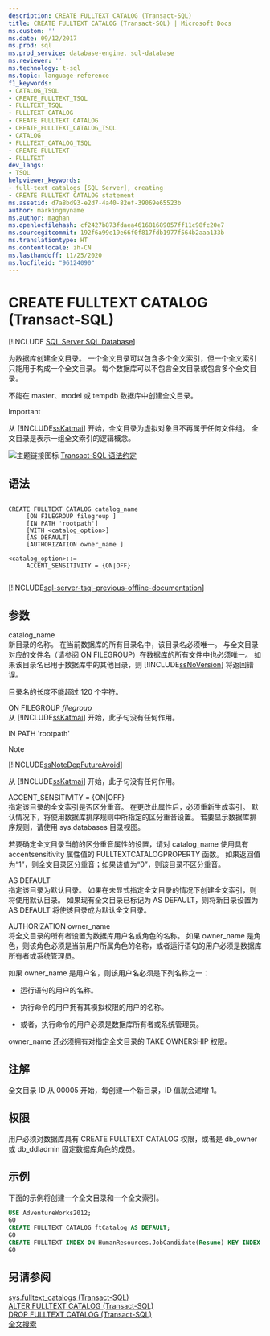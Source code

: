 ```yaml
---
description: CREATE FULLTEXT CATALOG (Transact-SQL)
title: CREATE FULLTEXT CATALOG (Transact-SQL) | Microsoft Docs
ms.custom: ''
ms.date: 09/12/2017
ms.prod: sql
ms.prod_service: database-engine, sql-database
ms.reviewer: ''
ms.technology: t-sql
ms.topic: language-reference
f1_keywords:
- CATALOG_TSQL
- CREATE_FULLTEXT_TSQL
- FULLTEXT_TSQL
- FULLTEXT CATALOG
- CREATE FULLTEXT CATALOG
- CREATE_FULLTEXT_CATALOG_TSQL
- CATALOG
- FULLTEXT_CATALOG_TSQL
- CREATE FULLTEXT
- FULLTEXT
dev_langs:
- TSQL
helpviewer_keywords:
- full-text catalogs [SQL Server], creating
- CREATE FULLTEXT CATALOG statement
ms.assetid: d7a8bd93-e2d7-4a40-82ef-39069e65523b
author: markingmyname
ms.author: maghan
ms.openlocfilehash: cf2427b873fdaea461681689057ff11c98fc20e7
ms.sourcegitcommit: 192f6a99e19e66f0f817fdb1977f564b2aaa133b
ms.translationtype: HT
ms.contentlocale: zh-CN
ms.lasthandoff: 11/25/2020
ms.locfileid: "96124090"
---
```

# <a name="create-fulltext-catalog-transact-sql"></a>CREATE FULLTEXT CATALOG (Transact-SQL)
[!INCLUDE [SQL Server SQL Database](../../includes/applies-to-version/sql-asdb.md)]

  为数据库创建全文目录。 一个全文目录可以包含多个全文索引，但一个全文索引只能用于构成一个全文目录。 每个数据库可以不包含全文目录或包含多个全文目录。  
  
 不能在 master、model 或 tempdb 数据库中创建全文目录。  
  
> [!IMPORTANT]  
>  从 [!INCLUDE[ssKatmai](../../includes/sskatmai-md.md)] 开始，全文目录为虚拟对象且不再属于任何文件组。 全文目录是表示一组全文索引的逻辑概念。  
  
 ![主题链接图标](../../database-engine/configure-windows/media/topic-link.gif "“主题链接”图标") [Transact-SQL 语法约定](../../t-sql/language-elements/transact-sql-syntax-conventions-transact-sql.md)  
  
## <a name="syntax"></a>语法  
  
```syntaxsql
  
CREATE FULLTEXT CATALOG catalog_name  
     [ON FILEGROUP filegroup ]  
     [IN PATH 'rootpath']  
     [WITH <catalog_option>]  
     [AS DEFAULT]  
     [AUTHORIZATION owner_name ]  
  
<catalog_option>::=  
     ACCENT_SENSITIVITY = {ON|OFF}  
  
```  
  
[!INCLUDE[sql-server-tsql-previous-offline-documentation](../../includes/sql-server-tsql-previous-offline-documentation.md)]

## <a name="arguments"></a>参数
 catalog_name  
 新目录的名称。 在当前数据库的所有目录名中，该目录名必须唯一。 与全文目录对应的文件名（请参阅 ON FILEGROUP）在数据库的所有文件中也必须唯一。 如果该目录名已用于数据库中的其他目录，则 [!INCLUDE[ssNoVersion](../../includes/ssnoversion-md.md)] 将返回错误。  
  
 目录名的长度不能超过 120 个字符。  
  
 ON FILEGROUP *filegroup*  
 从 [!INCLUDE[ssKatmai](../../includes/sskatmai-md.md)] 开始，此子句没有任何作用。  
  
 IN PATH 'rootpath'  
 > [!NOTE]  
>  [!INCLUDE[ssNoteDepFutureAvoid](../../includes/ssnotedepfutureavoid-md.md)]  
  
 从 [!INCLUDE[ssKatmai](../../includes/sskatmai-md.md)] 开始，此子句没有任何作用。  
  
 ACCENT_SENSITIVITY = {ON|OFF}  
 指定该目录的全文索引是否区分重音。 在更改此属性后，必须重新生成索引。 默认情况下，将使用数据库排序规则中所指定的区分重音设置。 若要显示数据库排序规则，请使用 sys.databases 目录视图。  
  
 若要确定全文目录当前的区分重音属性的设置，请对 catalog_name 使用具有 accentsensitivity 属性值的 FULLTEXTCATALOGPROPERTY 函数。 如果返回值为“1”，则全文目录区分重音；如果该值为“0”，则该目录不区分重音。  
  
 AS DEFAULT  
 指定该目录为默认目录。 如果在未显式指定全文目录的情况下创建全文索引，则将使用默认目录。 如果现有全文目录已标记为 AS DEFAULT，则将新目录设置为 AS DEFAULT 将使该目录成为默认全文目录。  
  
 AUTHORIZATION owner_name   
 将全文目录的所有者设置为数据库用户名或角色的名称。 如果 owner_name 是角色，则该角色必须是当前用户所属角色的名称，或者运行语句的用户必须是数据库所有者或系统管理员。  
  
 如果 owner_name 是用户名，则该用户名必须是下列名称之一：  
  
-   运行语句的用户的名称。  
  
-   执行命令的用户拥有其模拟权限的用户的名称。  
  
-   或者，执行命令的用户必须是数据库所有者或系统管理员。  
  
 owner_name 还必须拥有对指定全文目录的 TAKE OWNERSHIP 权限。  
  
## <a name="remarks"></a>注解  
 全文目录 ID 从 00005 开始，每创建一个新目录，ID 值就会递增 1。  
  
## <a name="permissions"></a>权限  
 用户必须对数据库具有 CREATE FULLTEXT CATALOG 权限，或者是 db_owner 或 db_ddladmin 固定数据库角色的成员。  
  
## <a name="examples"></a>示例  
 下面的示例将创建一个全文目录和一个全文索引。  
  
```sql  
USE AdventureWorks2012;  
GO  
CREATE FULLTEXT CATALOG ftCatalog AS DEFAULT;  
GO  
CREATE FULLTEXT INDEX ON HumanResources.JobCandidate(Resume) KEY INDEX PK_JobCandidate_JobCandidateID;  
GO  
```  
  
## <a name="see-also"></a>另请参阅  
 [sys.fulltext_catalogs (Transact-SQL)](../../relational-databases/system-catalog-views/sys-fulltext-catalogs-transact-sql.md)   
 [ALTER FULLTEXT CATALOG (Transact-SQL)](../../t-sql/statements/alter-fulltext-catalog-transact-sql.md)   
 [DROP FULLTEXT CATALOG (Transact-SQL)](../../t-sql/statements/drop-fulltext-catalog-transact-sql.md)   
 [全文搜索](../../relational-databases/search/full-text-search.md)   
 
  
  
